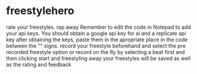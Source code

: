 # freestylehero
rate your freestyles. rap away
Remember to edit the code in Notepad to add your api keys. You should obtain a google api key for ai and a replicate api key
after obtaining the keys, paste them in the apropriate place in the code between the "" signs.
record your freestyle beforehand and select the pre recorded freestyle option or record on the fly by selecting a beat first and then clicking start and freestyling away
your freestyles will be saved as well as the rating and feedback

